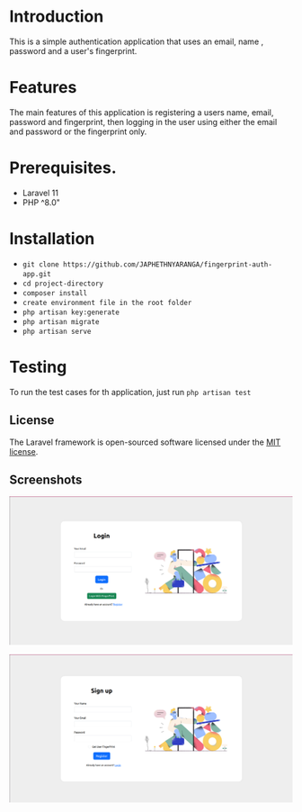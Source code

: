 # Introduction
This is a simple authentication application that uses an email, name , password and a user's fingerprint.

# Features
The main features of this application is registering a users name, email, password and fingerprint, then logging in the user using either the email and password or the fingerprint only.

# Prerequisites.
* Laravel 11
* PHP ^8.0"

# Installation
* `git clone https://github.com/JAPHETHNYARANGA/fingerprint-auth-app.git`
* `cd project-directory`
* `composer install`
* `create environment file in the root folder `
* `php artisan key:generate`
* `php artisan migrate`
* `php artisan serve`

# Testing
To run the test cases for th application, just run 
`php artisan test`
## License

The Laravel framework is open-sourced software licensed under the [MIT license](https://opensource.org/licenses/MIT).

## Screenshots
![alt text](<Screenshot from 2024-03-06 23-07-46.png>)

![alt text](<Screenshot from 2024-03-06 23-11-02.png>)
